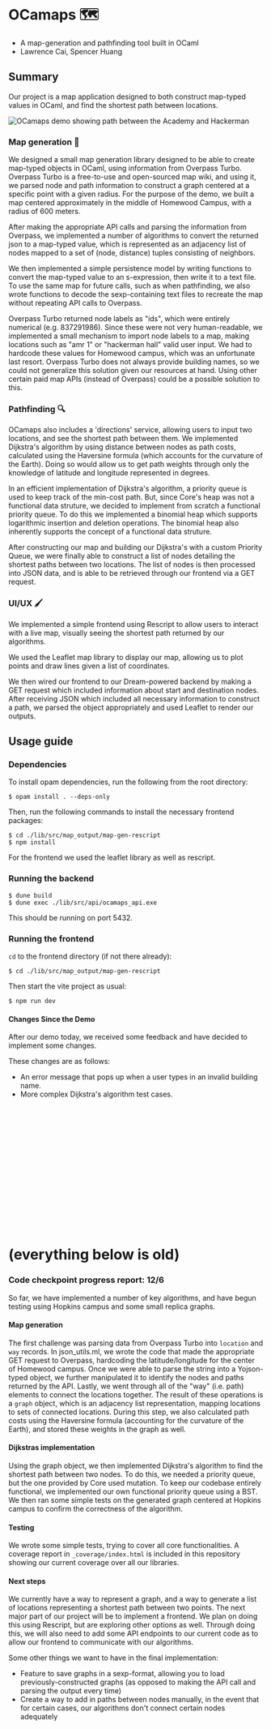 # OCamaps 🗺️
- A map-generation and pathfinding tool built in OCaml
- Lawrence Cai, Spencer Huang

## Summary
Our project is a map application designed to both construct map-typed values in OCaml, and find the shortest path between locations.

![OCamaps demo showing path between the Academy and Hackerman](./static/ocamaps_demo.png)

### Map generation 🔨
We designed a small map generation library designed to be able to create map-typed objects in OCaml, using information from Overpass Turbo. Overpass Turbo is a free-to-use and open-sourced map wiki, and using it, we parsed node and path information to construct a graph centered at a specific point with a given radius. For the purpose of the demo, we built a map centered approximately in the middle of Homewood Campus, with a radius of 600 meters.

After making the appropriate API calls and parsing the information from Overpass, we implemented a number of algorithms to convert the returned json to a map-typed value, which is represented as an adjacency list of nodes mapped to a set of (node, distance) tuples consisting of neighbors.

We then implemented a simple persistence model by writing functions to convert the map-typed value to an s-expression, then write it to a text file. To use the same map for future calls, such as when pathfinding, we also wrote functions to decode the sexp-containing text files to recreate the map without repeating API calls to Overpass.

Overpass Turbo returned node labels as "ids", which were entirely numerical (e.g. 837291986). Since these were not very human-readable, we implemented a small mechanism to import node labels to a map, making locations such as "amr 1" or "hackerman hall" valid user input. We had to hardcode these values for Homewood campus, which was an unfortunate last resort. Overpass Turbo does not always provide building names, so we could not generalize this solution given our resources at hand. Using other certain paid map APIs (instead of Overpass) could be a possible solution to this.

### Pathfinding 🔍
OCamaps also includes a 'directions' service, allowing users to input two locations, and see the shortest path between them. We implemented Dijkstra's algorithm by using distance between nodes as path costs, calculated using the Haversine formula (which accounts for the curvature of the Earth). Doing so would allow us to get path weights through only the knowledge of latitude and longitude represented in degrees.

In an efficient implementation of Dijkstra's algorithm, a priority queue is used to keep track of the min-cost path. But, since Core's heap was not a functional data struture, we decided to implement from scratch a functional priority queue. To do this we implemented a binomial heap which supports logarithmic insertion and deletion operations. The binomial heap also inherently supports the concept of a functional data struture.

After constructing our map and building our Dijkstra's with a custom Priority Queue, we were finally able to construct a list of nodes detailing the shortest paths between two locations. The list of nodes is then processed into JSON data, and is able to be retrieved through our frontend via a GET request.

### UI/UX 🖌️
We implemented a simple frontend using Rescript to allow users to interact with a live map, visually seeing the shortest path returned by our algorithms.

We used the Leaflet map library to display our map, allowing us to plot points and draw lines given a list of coordinates.

We then wired our frontend to our Dream-powered backend by making a GET request which included information about start and destination nodes. After receiving JSON which included all necessary information to construct a path, we parsed the object appropriately and used Leaflet to render our outputs.

## Usage guide 

### Dependencies
To install opam dependencies, run the following from the root directory:

`$ opam install . --deps-only`

Then, run the following commands to install the necessary frontend packages:

```
$ cd ./lib/src/map_output/map-gen-rescript
$ npm install
```
For the frontend we used the leaflet library as well as rescript.

### Running the backend
```
$ dune build
$ dune exec ./lib/src/api/ocamaps_api.exe
```
This should be running on port 5432.

### Running the frontend
`cd` to the frontend directory (if not there already):
```
$ cd ./lib/src/map_output/map-gen-rescript
```

Then start the vite project as usual:
```
$ npm run dev
```

#### Changes Since the Demo
After our demo today, we received some feedback and have decided to implement some changes.

These changes are as follows:
- An error message that pops up when a user types in an invalid building name. 
- More complex Dijkstra's algorithm test cases.


<br />
<br />
<br />
<br />
<br />
<br />
<br />
<br />
<br />
<br />
<br />
<br />
<br />
<br />

# (everything below is old)

### Code checkpoint progress report: 12/6
So far, we have implemented a number of key algorithms, and have begun testing using Hopkins campus and some small replica graphs.

#### Map generation
The first challenge was parsing data from Overpass Turbo into `location` and `way` records. In json_utils.ml, we wrote the code that made the appropriate GET request to Overpass, hardcoding the latitude/longitude for the center of Homewood campus. Once we were able to parse the string into a Yojson-typed object, we further manipulated it to identify the nodes and paths returned by the API. Lastly, we went through all of the "way" (i.e. path) elements to connect the locations together. The result of these operations is a `graph` object, which is an adjacency list representation, mapping locations to sets of connected locations. During this step, we also calculated path costs using the Haversine formula (accounting for the curvature of the Earth), and stored these weights in the graph as well.

#### Dijkstras implementation
Using the graph object, we then implemented Dijkstra's algorithm to find the shortest path between two nodes. To do this, we needed a priority queue, but the one provided by Core used mutation. To keep our codebase entirely functional, we implemented our own functional priority queue using a BST. We then ran some simple tests on the generated graph centered at Hopkins campus to confirm the correctness of the algorithm. 

#### Testing
We wrote some simple tests, trying to cover all core functionalities. A coverage report in `_coverage/index.html` is included in this repository showing our current coverage over all our libraries.

#### Next steps
We currently have a way to represent a graph, and a way to generate a list of locations representing a shortest path between two points. The next major part of our project will be to implement a frontend. We plan on doing this using Rescript, but are exploring other options as well. Through doing this, we will also need to add some API endpoints to our current code as to allow our frontend to communicate with our algorithms.

Some other things we want to have in the final implementation:
- Feature to save graphs in a sexp-format, allowing you to load previously-constructed graphs (as opposed to making the API call and parsing the output every time)
- Create a way to add in paths between nodes manually, in the event that for certain cases, our algorithms don't connect certain nodes adequately




    